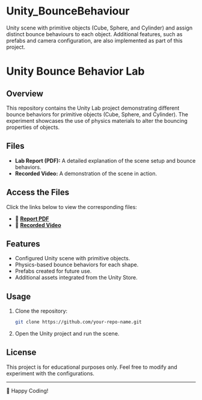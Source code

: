# Unity_BounceBehaviour
Unity scene with primitive objects (Cube, Sphere, and Cylinder) and  assign distinct bounce behaviours to each object. Additional features, such as prefabs and  camera configuration, are also implemented as part of this project. 

# Unity Bounce Behavior Lab

## Overview
This repository contains the Unity Lab project demonstrating different bounce behaviors for primitive objects (Cube, Sphere, and Cylinder). The experiment showcases the use of physics materials to alter the bouncing properties of objects.

## Files
- **Lab Report (PDF):** A detailed explanation of the scene setup and bounce behaviors.
- **Recorded Video:** A demonstration of the scene in action.

## Access the Files
Click the links below to view the corresponding files:

- 📄 **[Report PDF](https://github.com/tanveesrivastava/Unity_BounceBehaviour/blob/main/Experiment%200.pdf)**
- 🎥 **[Recorded Video]([./path-to-your-video-file.mp4](https://github.com/tanveesrivastava/Unity_BounceBehaviour/blob/main/Experiment0_Video.mkv))**

## Features
- Configured Unity scene with primitive objects.
- Physics-based bounce behaviors for each shape.
- Prefabs created for future use.
- Additional assets integrated from the Unity Store.

## Usage
1. Clone the repository:
   ```sh
   git clone https://github.com/your-repo-name.git
   ```
2. Open the Unity project and run the scene.

## License
This project is for educational purposes only. Feel free to modify and experiment with the configurations.

---

🚀 Happy Coding!
